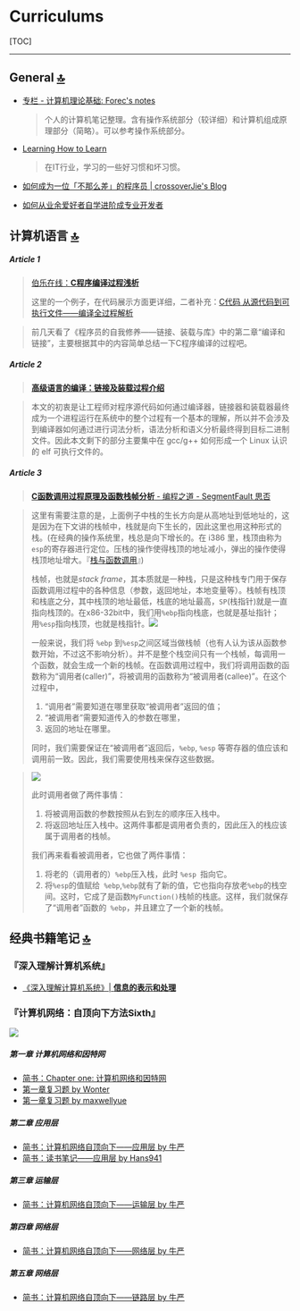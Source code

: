 # Curriculums

[TOC]

---

## General [:top:](#Curriculums)

- [专栏 - 计算机理论基础: Forec's notes](http://blog.forec.cn/columns/cs-basic.html)

  > 个人的计算机笔记整理。含有操作系统部分（较详细）和计算机组成原理部分（简略）。可以参考操作系统部分。

- [Learning How to Learn](https://zilongshanren.com/blog/2017-05-09-learning-how-to-learn.html#sec-2-7)

  > 在IT行业，学习的一些好习惯和坏习惯。

- [如何成为一位「不那么差」的程序员 | crossoverJie's Blog](https://crossoverjie.top/2018/08/12/personal/how-to-be-developer/?hmsr=toutiao.io&utm_medium=toutiao.io&utm_source=toutiao.io)

- [如何从业余爱好者自学进阶成专业开发者](https://mp.weixin.qq.com/s?__biz=MjM5MzA0OTkwMA%3D%3D&mid=2651197532&idx=1&sn=ad6965827c6d1d5bbd364bdf2c65ea63#wechat_redirect)

## 

## 计算机语言 [🔝](#Curriculums)

##### Article 1

> [伯乐在线：**C程序编译过程浅析**](http://blog.jobbole.com/109399/) 
>
> <!--从一个gcc编译c程序的实例出发，通过详细的cli命令和适当的图片展示了整个过程。Practical。-->
>
> 这里的一个例子，在代码展示方面更详细，二者补充：[C代码 从源代码到可执行文件——编译全过程解析](https://www.jianshu.com/p/8dc5b0689b53)

> 前几天看了《程序员的自我修养——链接、装载与库》中的第二章“编译和链接”，主要根据其中的内容简单总结一下C程序编译的过程吧。 

##### Article 2

> [**高级语言的编译：链接及装载过程介绍**](https://cloud.tencent.com/developer/article/1057759)
>
> <!--更深入的一个说明，从引言、CPU体系结构，操作系统介绍，更侧重编译器原理角度。-->

> 本文的初衷是让工程师对程序源代码如何通过编译器，链接器和装载器最终成为一个进程运行在系统中的整个过程有一个基本的理解，所以并不会涉及到编译器如何通过进行词法分析，语法分析和语义分析最终得到目标二进制文件。因此本文剩下的部分主要集中在 gcc/g++ 如何形成一个 Linux 认识的 elf 可执行文件的。 

##### Article 3

> [**C函数调用过程原理及函数栈帧分析** - 编程之道 - SegmentFault 思否](https://segmentfault.com/a/1190000007977460)
>
> <!--蛮不错，并不晦涩-->

> 这里有需要注意的是，上面例子中栈的生长方向是从高地址到低地址的，这是因为在下文讲的栈帧中，栈就是向下生长的，因此这里也用这种形式的栈。(在经典的操作系统里，栈总是向下增长的。在 i386 里，栈顶由称为`esp`的寄存器进行定位。压栈的操作使得栈顶的地址减小，弹出的操作使得栈顶地址增大。『[栈与函数调用](http://gaunthan.leanote.com/post/%E6%A0%88%E4%B8%8E%E5%87%BD%E6%95%B0%E8%B0%83%E7%94%A8)』)
>
> 栈帧，也就是*stack frame*，其本质就是一种栈，只是这种栈专门用于保存函数调用过程中的各种信息（参数，返回地址，本地变量等）。栈帧有栈顶和栈底之分，其中栈顶的地址最低，栈底的地址最高，`SP`(栈指针)就是一直指向栈顶的。在x86-32bit中，我们用` %ebp `指向栈底，也就是基址指针；用` %esp `指向栈顶，也就是栈指针。![](https://segmentfault.com/img/remote/1460000007977465)
>
> 一般来说，我们将 `%ebp` 到` %esp `之间区域当做栈帧（也有人认为该从函数参数开始，不过这不影响分析）。并不是整个栈空间只有一个栈帧，每调用一个函数，就会生成一个新的栈帧。在函数调用过程中，我们将调用函数的函数称为“调用者(caller)”，将被调用的函数称为“被调用者(callee)”。在这个过程中，
>
> 1. “调用者”需要知道在哪里获取“被调用者”返回的值；
> 2. “被调用者”需要知道传入的参数在哪里，
> 3. 返回的地址在哪里。
>
> 同时，我们需要保证在“被调用者”返回后，`%ebp`, `%esp` 等寄存器的值应该和调用前一致。因此，我们需要使用栈来保存这些数据。

> ![](https://segmentfault.com/img/remote/1460000007977466)
>
> 此时调用者做了两件事情：
>
> 1. 将被调用函数的参数按照从右到左的顺序压入栈中。
> 2. 将返回地址压入栈中。这两件事都是调用者负责的，因此压入的栈应该属于调用者的栈帧。
>
> 我们再来看看被调用者，它也做了两件事情：
>
> 1. 将老的（调用者的）` %ebp `压入栈，此时 `%esp `指向它。
> 2. 将` %esp `的值赋给` %ebp`,` %ebp `就有了新的值，它也指向存放老` %ebp `的栈空间。这时，它成了是函数` MyFunction() `栈帧的栈底。这样，我们就保存了“调用者”函数的` %ebp`，并且建立了一个新的栈帧。



## 经典书籍笔记 [🔝](#Curriculums)

### 『深入理解计算机系统』

- [《深入理解计算机系统》| **信息的表示和处理**](https://www.jianshu.com/p/58cb75d9404e?utm_campaign=maleskine&utm_content=note&utm_medium=seo_notes&utm_source=recommendation)

### 『计算机网络：自顶向下方法Sixth』

![](https://upload-images.jianshu.io/upload_images/2941343-c76b682f3ff23a2e.png?imageMogr2/auto-orient/strip%7CimageView2/2/w/318)

##### 第一章 计算机网络和因特网

- [简书：Chapter one: 计算机网络和因特网](https://www.jianshu.com/p/d388d0528524)
- [第一章复习题 by Wonter](https://www.jianshu.com/p/4158a9258b01)
- [第一章复习题 by maxwellyue](https://www.jianshu.com/p/47f1adf5fb1f)

##### 第二章 应用层

- [简书：计算机网络自顶向下——应用层 by 牛严](https://www.jianshu.com/p/48f2bebaeb40)
- [简书：读书笔记——应用层 by Hans941](https://www.jianshu.com/p/1b53e88e5864?utm_campaign=maleskine&utm_content=note&utm_medium=seo_notes&utm_source=recommendation)

##### 第三章 运输层

- [简书：计算机网络自顶向下——运输层 by 牛严](https://www.jianshu.com/p/0bbc559e7b05)

##### 第四章 网络层

- [简书：计算机网络自顶向下——网络层 by 牛严](https://www.jianshu.com/p/78330d05537c)

##### 第五章 网络层

- [简书：计算机网络自顶向下——链路层 by 牛严](https://www.jianshu.com/p/16c716ec06b7)